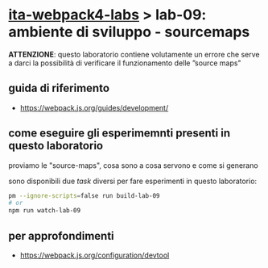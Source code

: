 # [ita-webpack4-labs](https://github.com/rondinif/ita-webpack4-labs) > **lab-09**: ambiente di sviluppo - sourcemaps 
**ATTENZIONE**: questo laboratorio contiene volutamente un errore che serve a darci la possibilità di verificare il funzionamento delle ”source maps"

## guida di riferimento
- https://webpack.js.org/guides/development/

## come eseguire gli esperimemnti presenti in questo laboratorio
proviamo le "source-maps", cosa sono a cosa servono e come si generano

sono disponibili due *task* diversi per fare esperimenti in questo laboratorio:
``` bash
pm --ignore-scripts=false run build-lab-09 
# or
npm run watch-lab-09 
```


## per approfondimenti
- https://webpack.js.org/configuration/devtool